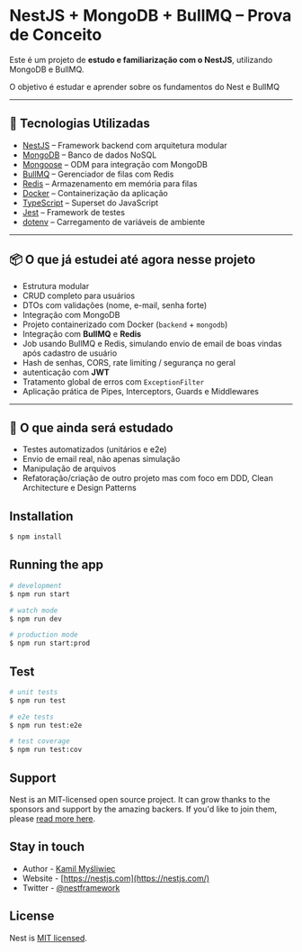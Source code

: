 # NestJS + MongoDB + BullMQ – Prova de Conceito

Este é um projeto de **estudo e familiarização com o NestJS**, utilizando MongoDB e BullMQ.

O objetivo é estudar e aprender sobre os fundamentos do Nest e BullMQ

---

## 🚀 Tecnologias Utilizadas

- [NestJS](https://nestjs.com/) – Framework backend com arquitetura modular
- [MongoDB](https://www.mongodb.com/) – Banco de dados NoSQL
- [Mongoose](https://mongoosejs.com/) – ODM para integração com MongoDB
- [BullMQ](https://docs.bullmq.io/) – Gerenciador de filas com Redis
- [Redis](https://redis.io/) – Armazenamento em memória para filas
- [Docker](https://www.docker.com/) – Containerização da aplicação
- [TypeScript](https://www.typescriptlang.org/) – Superset do JavaScript
- [Jest](https://jestjs.io/) – Framework de testes
- [dotenv](https://github.com/motdotla/dotenv) – Carregamento de variáveis de ambiente

---

## 📦 O que já estudei até agora nesse projeto

- Estrutura modular
- CRUD completo para usuários
- DTOs com validações (nome, e-mail, senha forte)
- Integração com MongoDB
- Projeto containerizado com Docker (`backend` + `mongodb`)
- Integração com **BullMQ** e **Redis**
- Job usando BullMQ e Redis, simulando envio de email de boas vindas após cadastro de usuário
- Hash de senhas, CORS, rate limiting / segurança no geral
- autenticação com **JWT**
- Tratamento global de erros com `ExceptionFilter`
- Aplicação prática de Pipes, Interceptors, Guards e Middlewares

---

## 📌 O que ainda será estudado

- Testes automatizados (unitários e e2e)
- Envio de email real, não apenas simulação
- Manipulação de arquivos
-  Refatoração/criação de outro projeto mas com foco em DDD, Clean Architecture e Design Patterns

## Installation

```bash
$ npm install
```

## Running the app

```bash
# development
$ npm run start

# watch mode
$ npm run dev

# production mode
$ npm run start:prod
```

## Test

```bash
# unit tests
$ npm run test

# e2e tests
$ npm run test:e2e

# test coverage
$ npm run test:cov
```

## Support

Nest is an MIT-licensed open source project. It can grow thanks to the sponsors and support by the amazing backers. If you'd like to join them, please [read more here](https://docs.nestjs.com/support).

## Stay in touch

- Author - [Kamil Myśliwiec](https://kamilmysliwiec.com)
- Website - [https://nestjs.com](https://nestjs.com/)
- Twitter - [@nestframework](https://twitter.com/nestframework)

## License

Nest is [MIT licensed](LICENSE).
